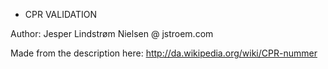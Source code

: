* CPR VALIDATION

Author: Jesper Lindstrøm Nielsen @ jstroem.com

Made from the description here: http://da.wikipedia.org/wiki/CPR-nummer

